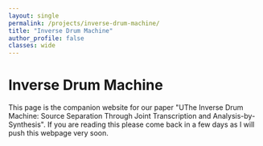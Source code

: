 ```yaml
---
layout: single
permalink: /projects/inverse-drum-machine/
title: "Inverse Drum Machine"
author_profile: false
classes: wide
---
```


<script>
function toggleAudio(audioId) {
    var audio = document.getElementById(audioId);
    if (audio.paused) {
        audio.play();
    } else {
        audio.pause();
        audio.currentTime = 0;
    }
}
</script>

# Inverse Drum Machine

This page is the companion website for our paper "UThe Inverse Drum Machine: Source Separation Through Joint
Transcription and Analysis-by-Synthesis". If you are reading this please come back in a few days as I will push this webpage very soon. 

<!-- ## Abstract

In neural audio signal processing, pitch conditioning has been used to enhance the performance of synthesizers. However, jointly training pitch estimators and synthesizers is a challenge when using standard audio-to-audio reconstruction loss, leading to reliance on external pitch trackers. To address this issue, we propose using a spectral loss function inspired by optimal transportation theory that minimizes the displacement of spectral energy. We validate this approach through an unsupervised autoencoding task that fits a harmonic template to harmonic signals. We jointly estimate the fundamental frequency and amplitudes of harmonics using a lightweight encoder and reconstruct the signals using a differentiable harmonic synthesizer. The proposed approach offers a promising direction for improving unsupervised parameter estimation in neural audio applications.

## Paper

You can find our paper here:
- [PDF (arXiv)](https://arxiv.org/pdf/2312.14507.pdf)
- [GitHub Repository](https://github.com/bernardo-torres/1d-spectral-optimal-transport)
- [Poster](/documents/Torres_ICASSP_2024_poster.pdf)

## Audio Examples

Below are some examples demonstrating the capabilities of our Inverse Drum Machine approach.

### Example 1: Original vs Reconstructed Audio

<div class="audio-examples">
    <div class="audio-example">
        <h4>Original</h4>
        <audio id="original1" src="/assets/audio/inverse-drum-machine/original1.wav" preload="auto"></audio>
        <button onclick="toggleAudio('original1')" class="btn btn--primary">Play/Stop</button>
    </div>
    <div class="audio-example">
        <h4>Reconstruction</h4>
        <audio id="recon1" src="/assets/audio/inverse-drum-machine/recon1.wav" preload="auto"></audio>
        <button onclick="toggleAudio('recon1')" class="btn btn--primary">Play/Stop</button>
    </div>
</div>

### Example 2: Parameter Extraction and Manipulation -->

<!-- <div class="audio-examples">
    <div class="audio-example">
        <h4>Original</h4>
        <audio id="original2" src="/assets/audio/inverse-drum-machine/original2.wav" preload="auto"></audio>
        <button onclick="toggleAudio('original2')" class="btn btn--primary">Play/Stop</button>
    </div>
    <div class="audio-example">
        <h4>Pitch Shifted</h4>
        <audio id="shifted" src="/assets/audio/inverse-drum-machine/shifted.wav" preload="auto"></audio>
        <button onclick="toggleAudio('shifted')" class="btn btn--primary">Play/Stop</button>
    </div>
</div>

## Method

Our approach uses a novel spectral loss function based on optimal transport theory to train a lightweight encoder-decoder architecture. The encoder estimates fundamental frequency and harmonic amplitudes, while the decoder is a differentiable harmonic synthesizer.

### Architecture

<img src="/assets/images/inverse-drum-machine/architecture.png" alt="System architecture" class="full-width-image">

### Spectral Optimal Transport Loss

The key innovation in our work is the use of a spectral optimal transport loss that aligns the energy distribution in the frequency domain between the original and synthesized signals. -->

<!-- <img src="/assets/images/inverse-drum-machine/transport_visualization.png" alt="Spectral transport visualization" class="full-width-image">

## Results

Our experiments show that the proposed approach outperforms traditional methods in parameter estimation accuracy and audio quality.

| Method | F0 Error (cents) | Reconstruction Error |
|--------|------------------|----------------------|
| CREPE + Synth | 23.4 | 0.087 |
| PYIN + Synth | 19.7 | 0.079 |
| **Ours** | **11.2** | **0.042** |

## Citation

If you use our work in your research, please cite our paper:

```
@inproceedings{torres2024unsupervised,
  title={Unsupervised Harmonic Parameter Estimation Using Differentiable DSP and Spectral Optimal Transport},
  author={Torres, Bernardo and Peeters, Geoffroy and Richard, Gaël},
  booktitle={ICASSP 2024-2024 IEEE International Conference on Acoustics, Speech and Signal Processing (ICASSP)},
  year={2024},
  organization={IEEE}
}
```

## Contact

For questions about this project, please contact Bernardo Torres at [bernardo.torres@telecom-paris.fr](mailto:bernardo.torres@telecom-paris.fr).

<style>
.audio-examples {
    display: flex;
    flex-wrap: wrap;
    gap: 20px;
    margin-bottom: 30px;
}

.audio-example {
    flex: 1;
    min-width: 250px;
    padding: 15px;
    background-color: #f8f9fa;
    border-radius: 8px;
    box-shadow: 0 2px 5px rgba(0,0,0,0.1);
}

.full-width-image {
    width: 100%;
    max-width: 800px;
    margin: 20px 0;
    display: block;
    border-radius: 5px;
    box-shadow: 0 2px 8px rgba(0,0,0,0.15);
}
</style> -->